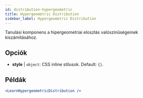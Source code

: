 ```yaml
---
id: distribution-hypergeometric
title: Hypergeometric Distribution
sidebar_label: Hypergeometric Distribution
---
```


Tanulási komponens a hipergeometriai eloszlás valószínűségeinek kiszámításához.

## Opciók

* __style__ | `object`: CSS inline stílusok. Default: `{}`.


## Példák

```jsx live
<LearnHypergeometricDistribution />
```

